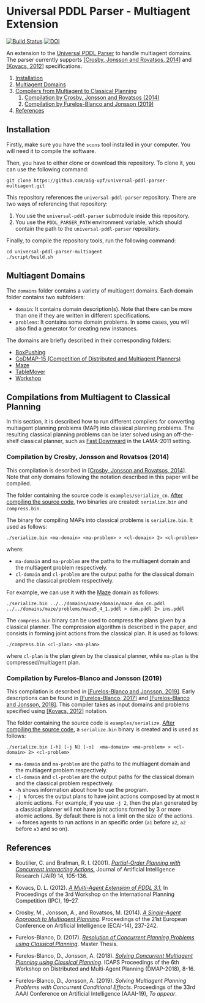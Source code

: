 # Universal PDDL Parser - Multiagent Extension

[![Build Status](https://travis-ci.org/aig-upf/universal-pddl-parser-multiagent.svg?branch=master)](https://travis-ci.org/aig-upf/universal-pddl-parser-multiagent) [![DOI](https://zenodo.org/badge/70045715.svg)](https://zenodo.org/badge/latestdoi/70045715)

An extension to the [Universal PDDL Parser](https://github.com/aig-upf/universal-pddl-parser) to handle multiagent domains. The parser currently supports [[Crosby, Jonsson and Rovatsos, 2014]](#ref-crosby-ecai14) and [[Kovacs, 2012]](#ref-kovacs) specifications.

1. [Installation](#installation)
1. [Multiagent Domains](#multiagent-domains)
1. [Compilers from Multiagent to Classical Planning](#compilers-ma-classical)
	1. [Compilation by Crosby, Jonsson and Rovatsos (2014)](#compiler-ecai14)
    1. [Compilation by Furelos-Blanco and Jonsson (2019)](#compiler-aaai19)
1. [References](#references)

## <a name="installation"></a>Installation

Firstly, make sure you have the `scons` tool installed in your computer. You will need it to compile the software.

Then, you have to either clone or download this repository. To clone it, you can use the following command:

```
git clone https://github.com/aig-upf/universal-pddl-parser-multiagent.git
```

This repository references the `universal-pddl-parser` repository. There are two ways of referencing that repository:

1. You use the `universal-pddl-parser` submodule inside this repository.
1. You use the `PDDL_PARSER_PATH` environment variable, which should contain the path to the `universal-pddl-parser` repository.

Finally, to compile the repository tools, run the following command:

```
cd universal-pddl-parser-multiagent
./script/build.sh
```

## <a name="multiagent-domains"></a>Multiagent Domains

The `domains` folder contains a variety of multiagent domains. Each domain folder contains two subfolders:

 - `domain`: It contains domain description(s). Note that there can be more than one if they are written in different specifications.
 - `problems`: It contains some domain problems. In some cases, you will also find a generator for creating new instances.

The domains are briefly described in their corresponding folders:

* [BoxPushing](domains/boxpushing)
* [CoDMAP-15 (Competition of Distributed and Multiagent Planners)](domains/codmap15)
* [Maze](domains/maze)
* [TableMover](domains/tablemover)
* [Workshop](domains/workshop)

## <a name="compilers-ma-classical"></a>Compilations from Multiagent to Classical Planning

In this section, it is described how to run different compilers for converting multiagent planning problems (MAP) into classical planning problems. The resulting classical planning problems can be later solved using an off-the-shelf classical planner, such as [Fast Downward](http://www.fast-downward.org/) in the LAMA-2011 setting.

### <a name="compiler-ecai14"></a> Compilation by Crosby, Jonsson and Rovatsos (2014)

This compilation is described in [[Crosby, Jonsson and Rovatsos, 2014]](#ref-crosby-ecai14). Note that only domains following the notation described in this paper will be compiled.

The folder containing the source code is `examples/serialize_cn`. [After compiling the source code](#examples-compilation), two binaries are created: `serialize.bin` and `compress.bin`.

The binary for compiling MAPs into classical problems is `serialize.bin`. It used as follows:

```
./serialize.bin <ma-domain> <ma-problem> > <cl-domain> 2> <cl-problem>
```

where:

* `ma-domain` and `ma-problem` are the paths to the multiagent domain and the multiagent problem respectively.
* `cl-domain` and `cl-problem` are the output paths for the classical domain and the classical problem respectively.

For example, we can use it with the [Maze](#maze-domain) domain as follows:

```
./serialize.bin ../../domains/maze/domain/maze_dom_cn.pddl ../../domains/maze/problems/maze5_4_1.pddl > dom.pddl 2> ins.pddl
```

The `compress.bin` binary can be used to compress the plans given by a classical planner. The compression algorithm is described in the paper, and consists in forming joint actions from the classical plan. It is used as follows:

```
./compress.bin <cl-plan> <ma-plan>
```

where `cl-plan` is the plan given by the classical planner, while `ma-plan` is the compressed/multiagent plan.

### <a name="compiler-aaai19"></a> Compilation by Furelos-Blanco and Jonsson (2019)

This compilation is described in [[Furelos-Blanco and Jonsson, 2019]](#ref-furelos-jonsson-aaai). Early descriptions can be found in [[Furelos-Blanco, 2017]](#ref-furelos-mthesis) and [[Furelos-Blanco and Jonsson, 2018]](#ref-furelos-jonsson-dmap). This compiler takes as input domains and problems specified using [[Kovacs, 2012]](#ref-kovacs) notation.

The folder containing the source code is `examples/serialize`. [After compiling the source code](#examples-compilation), a `serialize.bin` binary is created and is used as follows:

```
./serialize.bin [-h] [-j N] [-o]  <ma-domain> <ma-problem> > <cl-domain> 2> <cl-problem>
```

* `ma-domain` and `ma-problem` are the paths to the multiagent domain and the multiagent problem respectively.
* `cl-domain` and `cl-problem` are the output paths for the classical domain and the classical problem respectively.
* `-h` shows information about how to use the program.
* `-j N` forces the output plans to have joint actions composed by at most `N` atomic actions. For example, if you use `-j 2`, then the plan generated by a classical planner will not have joint actions formed by 3 or more atomic actions. By default there is not a limit on the size of the actions.
* `-o` forces agents to run actions in an specific order (`a1` before `a2`, `a2` before `a3` and so on).

## <a name="references"></a>References

* <a name="ref-boutilier">Boutilier, C. and Brafman, R. I. (2001).</a> [_Partial-Order Planning with Concurrent Interacting Actions._](http://dx.doi.org/10.1613/jair.740) Journal of Artificial Intelligence Research (JAIR) 14, 105-136.

* <a name="ref-kovacs">Kovacs, D. L. (2012).</a> [_A Multi-Agent Extension of PDDL 3.1._](http://www.r3-cop.eu/wp-content/uploads/2013/01/A-Multy-Agent-Extension-of-PDDL3.1.pdf) In Proceedings of the 3rd Workshop on the International Planning Competition (IPC), 19–27.

* <a name="ref-crosby-ecai14">Crosby, M., Jonsson, A., and Rovatsos, M. (2014).</a> [_A Single-Agent Approach to Multiagent Planning_](https://doi.org/10.3233/978-1-61499-419-0-237). Proceedings of the 21st European Conference on Artificial Intelligence (ECAI-14), 237-242.

* <a name="ref-furelos-mthesis">Furelos-Blanco, D. (2017).</a> [_Resolution of Concurrent Planning Problems using Classical Planning_](http://hdl.handle.net/10230/33107). Master Thesis.

* <a name="ref-furelos-jonsson-dmap">Furelos-Blanco, D., Jonsson, A. (2018).</a> [_Solving Concurrent Multiagent Planning using Classical Planning_](http://icaps18.icaps-conference.org/fileadmin/alg/conferences/icaps18/workshops/workshop03/docs/dmap18-proceedings.pdf). ICAPS Proceedings of the 6th Workshop on Distributed and Multi-Agent Planning (DMAP-2018), 8-16.

* <a name="ref-furelos-jonsson-aaai">Furelos-Blanco, D., Jonsson, A. (2019).</a> _Solving Multiagent Planning Problems with Concurrent Conditional Effects_. Proceedings of the 33rd AAAI Conference on Artificial Intelligence (AAAI-19), _To appear_.


